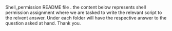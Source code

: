 Shell_permission README file .
the content below represents shell permission assignment where we are tasked to write the relevant script to the relvent answer.
Under each folder will have the respective answer to the question asked at hand.
Thank you.
